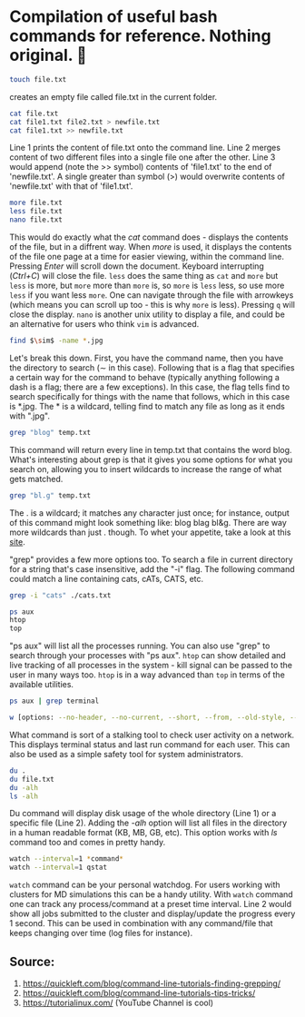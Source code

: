 # Compilation of useful bash commands for reference. Nothing original. :punch:

```bash
touch file.txt
```
creates an empty file called file.txt in the current folder.

```bash
cat file.txt
cat file1.txt file2.txt > newfile.txt
cat file1.txt >> newfile.txt
```
Line 1 prints the content of file.txt onto the command line. Line 2 merges content of two different files into a single file one after the other. Line 3 would append (note the >> symbol) contents of 'file1.txt' to the end of 'newfile.txt'. A single greater than symbol (>) would overwrite contents of 'newfile.txt' with that of 'file1.txt'.
```bash
more file.txt
less file.txt
nano file.txt
```
This would do exactly what the *cat* command does - displays the contents of the file, but in a diffrent way. When *more* is used, it displays the contents of the file one page at a time for easier viewing, within the command line. Pressing *Enter* will scroll down the document. Keyboard interrupting (*Ctrl+C*) will close the file.
`less` does the same thing as `cat` and `more` but `less` is more, but `more` more than `more` is, so `more` is `less` less, so use more `less` if you want less `more`. One can navigate through the file with arrowkeys (which means you can scroll up too - this is why `more` is less). Pressing `q` will close the display.
`nano` is another unix utility to display a file, and could be an alternative for users who think `vim` is advanced. 
```bash
find $\sim$ -name *.jpg
```
Let's break this down. First, you have the command name, then you have the directory to search ($\sim$ in this case). Following that is a flag that specifies a certain way for the command to behave (typically anything following a dash is a flag; there are a few exceptions). In this case, the flag tells find to search specifically for things with the name that follows, which in this case is *.jpg. The * is a wildcard, telling find to match any file as long as it ends with ".jpg".

```bash
grep "blog" temp.txt
```
This command will return every line in temp.txt that contains the word blog. What's interesting about grep is that it gives you some options for what you search on, allowing you to insert wildcards to increase the range of what gets matched.

```bash
grep "bl.g" temp.txt
```
The . is a wildcard; it matches any character just once; for instance, output of this command might look something like:
blog blag bl\&g. There are way more wildcards than just . though. To whet your appetite, take a look at this [site](http://www.panix.com/~elflord/unix/grep.html).

"grep" provides a few more options too. To search a file in current directory for a string that's case insensitive, add the "-i" flag. The following command could match a line containing cats, cATs, CATS, etc.
```bash
grep -i "cats" ./cats.txt
```
```bash
ps aux
htop
top
```
"ps aux" will list all the processes running. You can also use "grep" to search through your processes with "ps aux". `htop` can show detailed and live tracking of all processes in the system - kill signal can be passed to the user in many ways too. `htop` is in a way advanced than `top` in terms of the available utilities.
```bash
ps aux | grep terminal
```
```bash
w [options: --no-header, --no-current, --short, --from, --old-style, --ip-addr]
```
What command is sort of a stalking tool to check user activity on a network. This displays terminal status and last run command for each user. This can also be used as a simple safety tool for system administrators. 
```bash
du .
du file.txt
du -alh
ls -alh
```
Du command will display disk usage of the whole directory (Line 1) or a specific file (Line 2). Adding the *-alh* option will list all files in the directory in a human readable format (KB, MB, GB, etc). This option works with *ls* command too and comes in pretty handy.
```bash
watch --interval=1 *command*
watch --interval=1 qstat
```
`watch` command can be your personal watchdog. For users working with clusters for MD simulations this can be a handy utility. With `watch` command one can track any process/command at a preset time interval.
Line 2 would show all jobs submitted to the cluster and display/update the progress every 1 second. This can be used in combination with any command/file that keeps changing over time (log files for instance).

## Source:
1) https://quickleft.com/blog/command-line-tutorials-finding-grepping/
2) https://quickleft.com/blog/command-line-tutorials-tips-tricks/
3) https://tutorialinux.com/ (YouTube Channel is cool)
